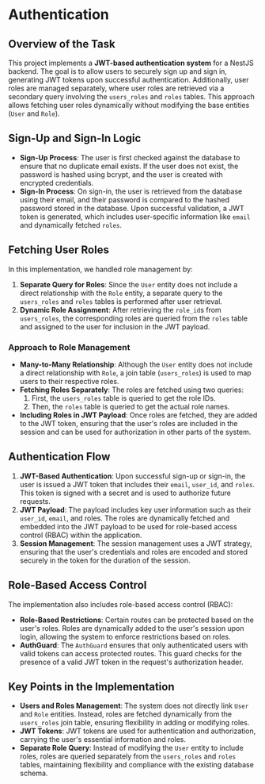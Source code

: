 Authentication
==============

Overview of the Task
--------------------

This project implements a **JWT-based authentication system** for a NestJS backend. The goal is to allow users to securely sign up and sign in, generating JWT tokens upon successful authentication. Additionally, user roles are managed separately, where user roles are retrieved via a secondary query involving the `users_roles` and `roles` tables. This approach allows fetching user roles dynamically without modifying the base entities (`User` and `Role`).

Sign-Up and Sign-In Logic
-------------------------

-   **Sign-Up Process**: The user is first checked against the database to ensure that no duplicate email exists. If the user does not exist, the password is hashed using bcrypt, and the user is created with encrypted credentials.
-   **Sign-In Process**: On sign-in, the user is retrieved from the database using their email, and their password is compared to the hashed password stored in the database. Upon successful validation, a JWT token is generated, which includes user-specific information like `email` and dynamically fetched `roles`.

Fetching User Roles
-------------------

In this implementation, we handled role management by:

1.  **Separate Query for Roles**: Since the `User` entity does not include a direct relationship with the `Role` entity, a separate query to the `users_roles` and `roles` tables is performed after user retrieval.
2.  **Dynamic Role Assignment**: After retrieving the `role_id`s from `users_roles`, the corresponding roles are queried from the `roles` table and assigned to the user for inclusion in the JWT payload.

### Approach to Role Management

-   **Many-to-Many Relationship**: Although the `User` entity does not include a direct relationship with `Role`, a join table (`users_roles`) is used to map users to their respective roles.
-   **Fetching Roles Separately**: The roles are fetched using two queries:
    1.  First, the `users_roles` table is queried to get the role IDs.
    2.  Then, the `roles` table is queried to get the actual role names.
-   **Including Roles in JWT Payload**: Once roles are fetched, they are added to the JWT token, ensuring that the user's roles are included in the session and can be used for authorization in other parts of the system.

Authentication Flow
-------------------

1.  **JWT-Based Authentication**: Upon successful sign-up or sign-in, the user is issued a JWT token that includes their `email`, `user_id`, and `roles`. This token is signed with a secret and is used to authorize future requests.
2.  **JWT Payload**: The payload includes key user information such as their `user_id`, `email`, and roles. The roles are dynamically fetched and embedded into the JWT payload to be used for role-based access control (RBAC) within the application.
3.  **Session Management**: The session management uses a JWT strategy, ensuring that the user's credentials and roles are encoded and stored securely in the token for the duration of the session.

Role-Based Access Control
-------------------------

The implementation also includes role-based access control (RBAC):

-   **Role-Based Restrictions**: Certain routes can be protected based on the user's roles. Roles are dynamically added to the user's session upon login, allowing the system to enforce restrictions based on roles.
-   **AuthGuard**: The `AuthGuard` ensures that only authenticated users with valid tokens can access protected routes. This guard checks for the presence of a valid JWT token in the request's authorization header.

Key Points in the Implementation
--------------------------------

-   **Users and Roles Management**: The system does not directly link `User` and `Role` entities. Instead, roles are fetched dynamically from the `users_roles` join table, ensuring flexibility in adding or modifying roles.
-   **JWT Tokens**: JWT tokens are used for authentication and authorization, carrying the user's essential information and roles.
-   **Separate Role Query**: Instead of modifying the `User` entity to include roles, roles are queried separately from the `users_roles` and `roles` tables, maintaining flexibility and compliance with the existing database schema.